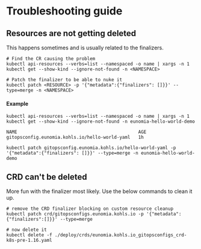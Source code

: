 # Troubleshooting guide

## Resources are not getting deleted

This happens sometimes and is usually related to the finalizers.

```shell
# Find the CR causing the problem
kubectl api-resources --verbs=list --namespaced -o name | xargs -n 1 kubectl get --show-kind --ignore-not-found -n <NAMESPACE>

# Patch the finalizer to be able to nuke it
kubectl patch <RESOURCE> -p '{"metadata":{"finalizers": []}}' --type=merge -n <NAMESPACE>
```

#### Example

```
kubectl api-resources --verbs=list --namespaced -o name | xargs -n 1 kubectl get --show-kind --ignore-not-found -n eunomia-hello-world-demo

NAME                                             AGE
gitopsconfig.eunomia.kohls.io/hello-world-yaml   1h

kubectl patch gitopsconfig.eunomia.kohls.io/hello-world-yaml -p '{"metadata":{"finalizers": []}}' --type=merge -n eunomia-hello-world-demo
```

## CRD can't be deleted

More fun with the finalizer most likely. Use the below commands to clean it up.

```shell
# remove the CRD finalizer blocking on custom resource cleanup
kubectl patch crd/gitopsconfigs.eunomia.kohls.io -p '{"metadata":{"finalizers":[]}}' --type=merge

# now delete it
kubectl delete -f ./deploy/crds/eunomia.kohls.io_gitopsconfigs_crd-k8s-pre-1.16.yaml
```
